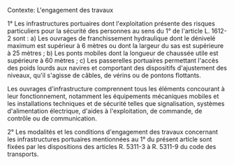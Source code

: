 Contexte: L'engagement des travaux

1° Les infrastructures portuaires dont l'exploitation présente des risques particuliers pour la sécurité des personnes au sens du 1° de l'article L. 1612-2 sont : a) Les ouvrages de franchissement hydraulique dont le dénivelé maximum est supérieur à 6 mètres ou dont la largeur du sas est supérieure à 25 mètres ; b) Les ponts mobiles dont la longueur de chaussée utile est supérieure à 60 mètres ; c) Les passerelles portuaires permettant l'accès des poids lourds aux navires et comportant des dispositifs d'ajustement des niveaux, qu'il s'agisse de câbles, de vérins ou de pontons flottants.

Les ouvrages d'infrastructure comprennent tous les éléments concourant à leur fonctionnement, notamment les équipements mécaniques mobiles et les installations techniques et de sécurité telles que signalisation, systèmes d'alimentation électrique, d'aides à l'exploitation, de commande, de contrôle ou de communication.

2° Les modalités et les conditions d'engagement des travaux concernant les infrastructures portuaires mentionnées au 1° du présent article sont fixées par les dispositions des articles R. 5311-3 à R. 5311-9 du code des transports.